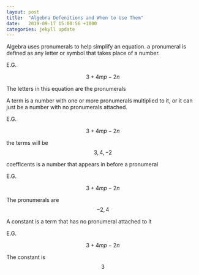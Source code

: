 ```yaml
---
layout: post
title:  "Algebra Defenitions and When to Use Them"
date:   2019-09-17 15:00:56 +1000
categories: jekyll update
---
```



Algebra uses pronumerals to help simplify an equation. a pronumeral is defined as any letter or symbol that takes place of a number.

E.G. 

$$3+4mp-2n$$

The letters in this equation are the pronumerals



A term is a number with one or more pronumerals multiplied to it, or it can just be a number with no pronumerals attached.

E.G.

$$3+4mp-2n$$

the terms will be $$3,4,-2$$





coefficents is a number that appears in before a pronumeral



E.G.

$$3+4mp-2n$$

The pronumerals are $$-2,4$$



A constant is a term that has no pronumeral attached to it

E.G.

$$3+4mp-2n$$

The constant is $$3$$







